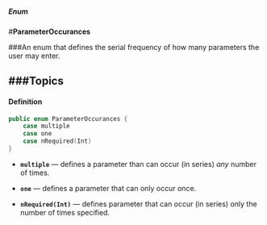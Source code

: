 ##### Enum
#**ParameterOccurances**

###An enum that defines the serial frequency of how many parameters the user may enter.

###**Topics**
---
#### Definition                
``` swift
public enum ParameterOccurances {
    case multiple
    case one
    case nRequired(Int)
}
```
* **`multiple`** — defines a parameter than can occur (in series) _any_ number of times.

* **`one`** — defines a parameter that can only occur once.

* **`nRequired(Int)`** — defines parameter that can occur (in series) only the number of times specified.
